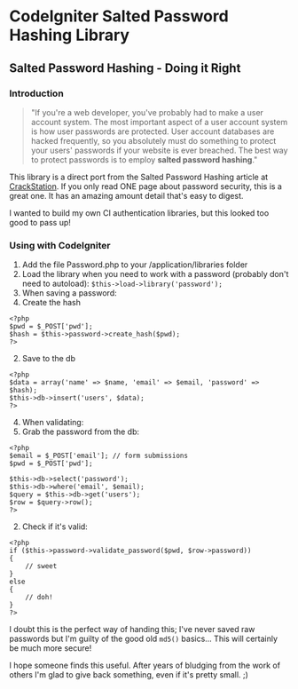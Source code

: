 # CodeIgniter Salted Password Hashing Library
## Salted Password Hashing - Doing it Right

### Introduction

> "If you're a web developer, you've probably had to make a user account system. The most important aspect of a user account system is how user passwords are protected. User account databases are hacked frequently, so you absolutely must do something to protect your users' passwords if your website is ever breached. The best way to protect passwords is to employ **salted password hashing**."

This library is a direct port from the Salted Password Hashing article at [CrackStation](http://crackstation.net/hashing-security.htm). If you only read ONE page about password security, this is a great one. It has an amazing amount detail that's easy to digest.

I wanted to build my own CI authentication libraries, but this looked too good to pass up!

### Using with CodeIgniter

1. Add the file Password.php to your /application/libraries folder
2. Load the library when you need to work with a password (probably don't need to autoload): `$this->load->library('password');`
3. When saving a password:
  1. Create the hash

```
<?php
$pwd = $_POST['pwd'];
$hash = $this->password->create_hash($pwd);
?>
```

  2. Save to the db

```
<?php
$data = array('name' => $name, 'email' => $email, 'password' => $hash);
$this->db->insert('users', $data);
?>
```

4. When validating:
  1. Grab the password from the db:

```
<?php
$email = $_POST['email']; // form submissions
$pwd = $_POST['pwd'];

$this->db->select('password');
$this->db->where('email', $email);
$query = $this->db->get('users');
$row = $query->row();
?>
```

  2. Check if it's valid:

```
<?php
if ($this->password->validate_password($pwd, $row->password))
{
	// sweet
}
else
{
	// doh!
}
?>
```

I doubt this is the perfect way of handing this; I've never saved raw passwords but I'm guilty of the good old `md5()` basics... This will certainly be much more secure!

I hope someone finds this useful. After years of bludging from the work of others I'm glad to give back something, even if it's pretty small. ;)
